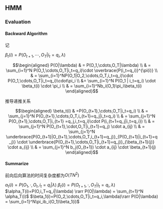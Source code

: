 ## HMM

### Evaluation

#### Backward Algorithm

记

$\beta_t(i)=P(O_{t+1},\cdots,O_T|i_t=q_i,\lambda)$

$$\begin{aligned}
P(O|\lambda) & = P(O_1,\cdots,O_T|\lambda) \\
& = \sum_{i=1}^N P(O_1,\cdots,O_T|i_t=q_i)\cdot \overbrace{P(i_t=q_i)}^{\pi(i)} \\
& = \sum_{i=1}^NP(O_1|O_2,\cdots,O_T,i_t=q_i)\cdot P(O_1,\cdots,O_T|i_t=q_i)\cdot\pi_i \\
&= \sum_{i=1}^N P(O_1 | i_t=q_i) \cdot \beta_t(i) \cdot \pi_i \\
& = \sum_{i=1}^Nb_i(O_1)\pi_i\beta_t(i)
\end{aligned}$$

推导递推关系

$$\begin{aligned}
\beta_t(i) & =P(O_{t+1},\cdots,O_T|i_t=q_i) \\
& = \sum_{j=1}^N P(O_{t+1},\cdots,O_T,i_{t+1}=q_j|i_t=q_i)  \\
& = \sum_{j=1}^N P(O_{t+1},\cdots,O_T|i_{t+1} =q_j,i_t=q_i)\cdot P(i_{t+1=q_j|i_t=q_i}) \\
& = \sum_{j=1}^N P(O_{t+1},\cdot,O_T|i_{t+1}=q_j) \cdot a_{ij} \\
& = \sum_{j=1}^N \underbrace{P(O_{t+1}|O_{t+1},\cdots,O_T,i_{t+1}=q_j)}_{P(O_{t+1}|i_{t+1}=q_j)} \cdot \underbrace{P(O_{t+1},\cdots,O_T|i_{t+1}=q_j)}_{\beta_{t+1}(j)} \cdot a_{ij} \\
& = \sum_{j=1}^N b_j(O_{t+1}) \cdot a_{ij} \cdot \beta_{t+1}(j)
\end{aligned}$$

#### Summarize

前向后向算法的时间复杂度都为$O(TN^2)$

$\alpha_t(i)=P(O_1,\cdot,O_t,i_t=q_i|\lambda)$
$\beta_t(i)=P(O_{t+1},\cdot,O_T|i_t=q_i,\lambda)$
$\alpha_T(i)=P(O,i_T=q_i|\lambda) \rarr P(O|\lambda) = \sum_{t=1}^N \alpha_T(i)$
$\beta_1(i)=P(O_2,\cdots,O_T|i_t=q_i,\lambda)\rarr P(O|\lambda) = \sum_{i=1}^N\pi_ib_i(O_1)\beta_1(i)$